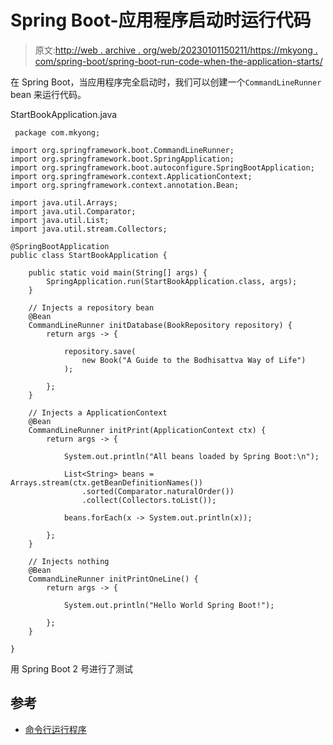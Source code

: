 # Spring Boot-应用程序启动时运行代码

> 原文:[http://web . archive . org/web/20230101150211/https://mkyong . com/spring-boot/spring-boot-run-code-when-the-application-starts/](http://web.archive.org/web/20230101150211/https://mkyong.com/spring-boot/spring-boot-run-code-when-the-application-starts/)

在 Spring Boot，当应用程序完全启动时，我们可以创建一个`CommandLineRunner` bean 来运行代码。

StartBookApplication.java

```
 package com.mkyong;

import org.springframework.boot.CommandLineRunner;
import org.springframework.boot.SpringApplication;
import org.springframework.boot.autoconfigure.SpringBootApplication;
import org.springframework.context.ApplicationContext;
import org.springframework.context.annotation.Bean;

import java.util.Arrays;
import java.util.Comparator;
import java.util.List;
import java.util.stream.Collectors;

@SpringBootApplication
public class StartBookApplication {

    public static void main(String[] args) {
        SpringApplication.run(StartBookApplication.class, args);
    }

	// Injects a repository bean
    @Bean
    CommandLineRunner initDatabase(BookRepository repository) {
        return args -> {

            repository.save(
				new Book("A Guide to the Bodhisattva Way of Life")
			);

        };
    }

	// Injects a ApplicationContext
    @Bean
    CommandLineRunner initPrint(ApplicationContext ctx) {
        return args -> {

            System.out.println("All beans loaded by Spring Boot:\n");

            List<String> beans = Arrays.stream(ctx.getBeanDefinitionNames())
				.sorted(Comparator.naturalOrder())
				.collect(Collectors.toList());

            beans.forEach(x -> System.out.println(x));

        };
    }

	// Injects nothing
    @Bean
    CommandLineRunner initPrintOneLine() {
        return args -> {

            System.out.println("Hello World Spring Boot!");

        };
    }

} 
```

用 Spring Boot 2 号进行了测试

## 参考

*   [命令行运行程序](http://web.archive.org/web/20230101151418/https://docs.spring.io/spring-boot/docs/current/api/org/springframework/boot/CommandLineRunner.html)

<input type="hidden" id="mkyong-current-postId" value="14955">